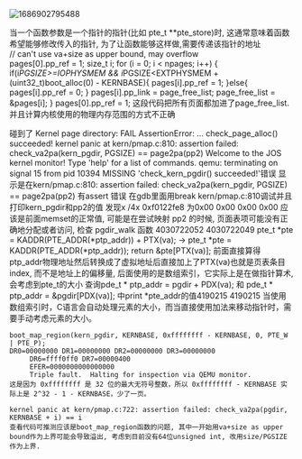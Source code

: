 ![1686902795488](https://github.com/Leavaway/csnotes/assets/86211987/25c813e9-e0d7-4dec-912c-cb8c7385afda)
 
当一个函数参数是一个指针的指针(比如 pte_t **pte_store)时, 这通常意味着函数希望能够修改传入的指针, 为了让函数能够这样做,需要传递该指针的地址</br>
// can't use va+size as upper bound, may overflow</br>
	pages[0].pp_ref = 1;
 size_t i;
	for (i = 0; i < npages; i++) {
		if(i*PGSIZE>=IOPHYSMEM && i*PGSIZE<EXTPHYSMEM + (uint32_t)boot_alloc(0) - KERNBASE){
			pages[i].pp_ref = 1;
		}else{
			pages[i].pp_ref = 0;
		}
		pages[i].pp_link = page_free_list;
		page_free_list = &pages[i];
	}
	pages[0].pp_ref = 1;
 这段代码把所有页面都加进了page_free_list. 并且计算内核使用的物理内存范围的方式不正确

 碰到了 Kernel page directory: FAIL 
    AssertionError: ...
         check_page_alloc() succeeded!
         kernel panic at kern/pmap.c:810: assertion failed: check_va2pa(kern_pgdir, PGSIZE) == page2pa(pp2)
         Welcome to the JOS kernel monitor!
         Type 'help' for a list of commands.
         qemu: terminating on signal 15 from pid 10394
    MISSING 'check_kern_pgdir\(\) succeeded!'错误 显示是在kern/pmap.c:810: assertion failed: check_va2pa(kern_pgdir, PGSIZE) == page2pa(pp2) 有assert 错误
    在gdb里面用break kern/pmap.c:810调试并且打印kern_pgdir和pp2的值
    发现x /4x 0xf0122fe8 为0x00 0x00 0x00 0x00 应该是前面memset的正常值,
    可能是在尝试映射 pp2 的时候, 页面表项可能没有正确地分配或者访问, 检查 pgdir_walk 函数
    4030722052  4030722049
    pte_t *pte = KADDR(PTE_ADDR(*ptp_addr)) + PTX(va); -> pte_t *pte = KADDR(PTE_ADDR(*ptp_addr)); return &pte[PTX(va)];
    前面直接算得ptp_addr物理地址然后转换成了虚拟地址后直接加上了PTX(va)也就是页表条目index, 而不是地址上的偏移量, 后面使用的是数组索引，它实际上是在做指针算术, 会考虑到pte_t的大小
    查询pde_t * ptp_addr = pgdir + PDX(va); 和 pde_t * ptp_addr = &pgdir[PDX(va)];
    中print *pte_addr的值4190215   4190215
    当使用数组索引时，C语言会自动处理元素的大小，而当直接使用加法来移动指针时，需要手动考虑元素的大小。

	
    boot_map_region(kern_pgdir, KERNBASE, 0xffffffff - KERNBASE, 0, PTE_W | PTE_P); 
    DR0=00000000 DR1=00000000 DR2=00000000 DR3=00000000 
         DR6=ffff0ff0 DR7=00000400
         EFER=0000000000000000
         Triple fault.  Halting for inspection via QEMU monitor.
    这是因为 0xffffffff 是 32 位的最大无符号整数，所以 0xffffffff - KERNBASE 实际上是 2^32 - 1 - KERNBASE，少了一页。

    kernel panic at kern/pmap.c:722: assertion failed: check_va2pa(pgdir, KERNBASE + i) == i
    查看代码可推测应该是boot_map_region函数的问题, 其中一开始用va+size as upper bound作为上界可能会导致溢出, 考虑到目前没有64位unsigned int, 改用size/PGSIZE作为上界.
    

